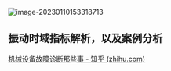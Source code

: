![image-20230110153318713](C:/Users/DoYou/AppData/Roaming/Typora/typora-user-images/image-20230110153318713.png)



## 振动时域指标解析，以及案例分析

[机械设备故障诊断那些事 - 知乎 (zhihu.com)](https://www.zhihu.com/column/c_1518513919735369728)